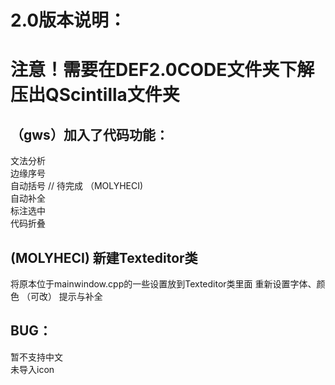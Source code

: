 # 2.0版本说明：
# 注意！需要在DEF2.0CODE文件夹下解压出QScintilla文件夹
## （gws）加入了代码功能：
文法分析  
边缘序号  
自动括号 // 待完成 （MOLYHECI)  
自动补全  
标注选中  
代码折叠  

## (MOLYHECI) 新建Texteditor类
将原本位于mainwindow.cpp的一些设置放到Texteditor类里面
重新设置字体、颜色 （可改）
提示与补全

## BUG：
暂不支持中文  
未导入icon  
